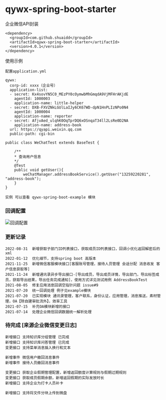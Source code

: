 # qywx-spring-boot-starter
企业微信API封装
``` 
<dependency>
  <groupId>com.github.shuaidd</groupId>
  <artifactId>qywx-spring-boot-starter</artifactId>
  <version>4.0.1</version>
</dependency>

```

使用示例
``` 
配置application.yml

qywx:
  corp-id: xxxx（企业号）
  application-list:
  - secret: Kx4sovYN5C0_MEzPY0cOymwbMhGmqdA9VjMFHrAKjdE
    agentId: 1000003
    application-name: little-helper
  - secret: DXB-FXVZNkLGUlLaIJy6CK67WD-dpN1HnPLIzNPo0N4
    agentId: 1000004
    application-name: reporter
  - secret: AfjvAed_ulqhK0OqTprDQ6xOSnqaT34ll2LsRe0D2NA
    application-name: address-book
  url: https://qyapi.weixin.qq.com
  public-path: cgi-bin

```
``` 
public class WeChatTest extends BaseTest {

    /**
    * 查询用户信息
    */
    @Test
    public void getUser(){
        weChatManager.addressBookService().getUser("13259220281", "address-book");
    }
}

实例 可以查看 qywx-spring-boot-example 模块
```

### 回调配置
![回调配置](https://upload-images.jianshu.io/upload_images/26817983-13eab16b4f158217.jpg?imageMogr2/auto-orient/strip%7CimageView2/2/w/1240)

### 更新记录
``` 
2022-08-31  新增获取子部门ID列表接口，获取成员ID列表接口，回调小优化返回解密后的xml
2022-01-12  优化细节，支持spring boot 高版本
2021-11-25  新增微信客服模块接口[客服账号管理，接待人员管理 会话分配 消息收发 客户信息获取等]
2021-11-24  新增通讯录异步导出接口-[导出成员，导出成员详情，导出部门，导出标签成员，获取导出结果，导出任务完成通知]，使用方式详见测试用例 AddressBookTest
2021-08-05  修复应用消息回调空指针问题 issue#9 
2021-07-20  统一回调处理 例子见example模块
2021-07-20  已实现模块 通讯录管理，客户联系，身份认证，应用管理，消息推送，素材管理，OA【除自建审批流外】，效率工具
2021-07-15  补充OA模块新增的接口
2021-07-14  处理企业微信回调数据统一解析处理
```

### 待完成 [来源企业微信变更日志]
```
新增接口 支持知识库分组管理 已完成
新增接口 支持知识库问答管理 已完成
变更接口 支持菜单消息插入换行和文本 

新增事件 微信用户撤回消息事件
新增事件 接待人员撤回消息事件

变更接口 获取企业假期管理配置，新增返回额度计算规则与假期过期规则 
变更接口 获取成员假期余额，新增返回假期的实际发放时长 
新增接口 支持企业为打卡人员补卡 

新增接口 支持将文件分块上传到微盘
```
